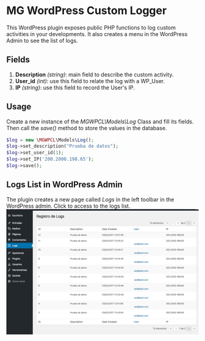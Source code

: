 # MG WordPress Custom Logger
This WordPress plugin exposes public PHP functions to log custom activities in your developments. It also creates a menu in the WordPress Admin to see the list of logs.

## Fields
1. **Description** _(string)_: main field to describe the custom activity.
2. **User_id** _(int)_: use this field to relate the log with a WP_User.
3. **IP** _(string)_: use this field to record the User's IP.

## Usage
Create a new instance of the _MGWPCL\Models\Log_ Class and fill its fields. Then call the _save()_ method to store the values in the database.

```php
$log = new \MGWPCL\Models\Log();
$log->set_description("Prueba de datos");
$log->set_user_id(1);
$log->set_IP('200.2000.198.65');
$log->save();
```

## Logs List in WordPress Admin
The plugin creates a new page called _Logs_ in the left toolbar in the WordPress admin. Click to access to the logs list.
![alt text](https://raw.githubusercontent.com/maugelves/mg-wpcl/master/screenshot.png "mgwpcl screenshot")